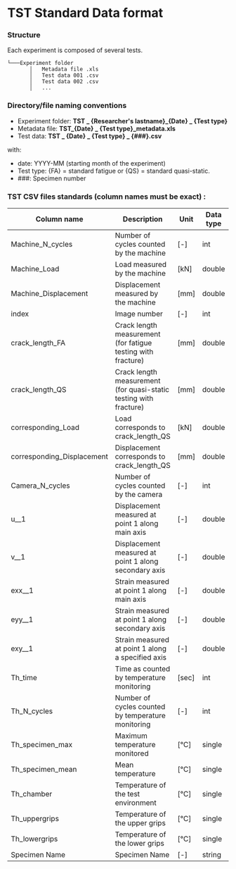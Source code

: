 # TST Standard Data format

### Structure

Each experiment is composed of several tests.
```
└───Experiment folder
	   │   Metadata file .xls
	   │   Test data 001 .csv
	   │   Test data 002 .csv
	   │   ...

```


### Directory/file naming conventions

* Experiment folder:  **TST _ {Researcher's lastname}_{Date} _ {Test type}** 
* Metadata file: **TST_{Date} _ {Test type}_metadata.xls** 
* Test data: **TST _ {Date} _ {Test type} _ {###}.csv** 

with:

* date: YYYY-MM (starting month of the experiment)
* Test type: {FA} = standard fatigue or {QS} = standard quasi-static.
* \###: Specimen number

	

### TST CSV files standards (column names must be exact) :


| Column name          | Description                                        | Unit  | Data type | Mandatory  |
|----------------------|----------------------------------------------------|-------|-----------|---|
| Machine\_N_cycles     | Number of cycles counted by the machine            | [-]   | int       | y  |
| Machine_Load         | Load measured by the machine                       | [kN] | double    |  y |
| Machine_Displacement | Displacement measured by the machine               | [mm]   | double    |  y |
| index            | Image number                                       | [-]   | int       |   |
| crack_length_FA     | Crack length measurement (for fatigue testing with fracture)        | [mm]  | double    |   |
| crack_length_QS     | Crack length measurement (for quasi-static testing with fracture)   | [mm]  | double    |   |
| corresponding_Load         | Load corresponds to crack_length_QS         | [kN] | double    |   |
| corresponding_Displacement | Displacement corresponds to crack_length_QS | [mm]   | double    |   |
| Camera\_N_cycles         | Number of cycles counted by the camera             | [-]   | int       |   |
| u__1             | Displacement measured at point 1 along main axis        | [-]  | double    |   |
| v__1             | Displacement measured at point 1 along secondary axis   | [-]  | double    |   |
| exx__1           | Strain measured at point 1 along main axis              | [-]  | double    |   |
| eyy__1           | Strain measured at point 1 along secondary axis         | [-]  | double    |   |
| exy__1           | Strain measured at point 1 along a specified axis       | [-]  | double    |   |
| Th_time              | Time as counted by temperature monitoring          | [sec] | int       |   |
| Th\_N_cycles          | Number of cycles counted by temperature monitoring | [-]   | int       |   |
| Th\_specimen_max      | Maximum temperature monitored                      | [°C]  | single    |   |
| Th\_specimen_mean     | Mean temperature                                   | [°C]  | single    |   |
| Th_chamber           | Temperature of the test environment                | [°C]  | single    |   |
| Th_uppergrips        | Temperature of the upper grips                     | [°C]  | single    |   |
| Th_lowergrips        | Temperature of the lower grips                     | [°C]  | single    |   |
| Specimen Name        | Specimen Name                    | [-]  | string    |   |
